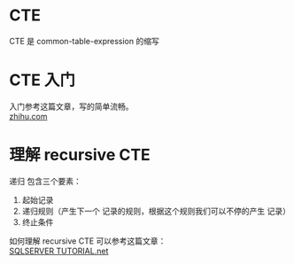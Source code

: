 # CTE
CTE 是 common-table-expression 的缩写

# CTE 入门
入门参考这篇文章，写的简单流畅。  
[zhihu.com](https://zhuanlan.zhihu.com/p/103180385)

# 理解 recursive CTE
递归 包含三个要素：  
1. 起始记录
2. 递归规则（产生下一个 记录的规则，根据这个规则我们可以不停的产生 记录）
3. 终止条件

如何理解 recursive CTE 可以参考这篇文章：  
[SQLSERVER TUTORIAL.net](https://www.sqlservertutorial.net/sql-server-basics/sql-server-recursive-cte/#:~:text=Introduction%20to%20SQL%20Server%20recursive%20CTE&text=In%20general%2C%20a%20recursive%20CTE,is%20called%20the%20recursive%20member.)